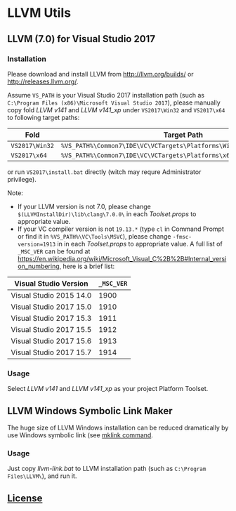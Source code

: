 # LLVM Utils

## LLVM (7.0) for Visual Studio 2017

### Installation
Please download and install LLVM from http://llvm.org/builds/ or http://releases.llvm.org/.

Assume `VS_PATH` is your Visual Studio 2017 installation path (such as `C:\Program Files (x86)\Microsoft Visual Studio 2017`),
please manually copy fold *LLVM v141* and *LLVM v141_xp* under `VS2017\Win32` and `VS2017\x64` to following target paths:

| Fold | Target Path |
|------|-------------|
|`VS2017\Win32` | `%VS_PATH%\Common7\IDE\VC\VCTargets\Platforms\Win32\PlatformToolsets\` |
|`VS2017\x64` | `%VS_PATH%\Common7\IDE\VC\VCTargets\Platforms\x64\PlatformToolsets\` |

or run `VS2017\install.bat` directly (witch may requre Administrator privilege).

Note:
* If your LLVM version is not 7.0, please change `$(LLVMInstallDir)\lib\clang\7.0.0\` in each *Toolset.props* to appropriate value.
* If your VC compiler version is not `19.13.*` (type `cl` in Command Prompt or find it in `%VS_PATH%\VC\Tools\MSVC`), please change `-fmsc-version=1913` in in each *Toolset.props* to appropriate value. A full list of `_MSC_VER` can be found at https://en.wikipedia.org/wiki/Microsoft_Visual_C%2B%2B#Internal_version_numbering, here is a brief list:

| Visual Studio Version | `_MSC_VER` |
|-----------------------|------------|
| Visual Studio 2015 14.0 | 1900 |
| Visual Studio 2017 15.0 | 1910 |
| Visual Studio 2017 15.3 | 1911 |
| Visual Studio 2017 15.5 | 1912 |
| Visual Studio 2017 15.6 | 1913 |
| Visual Studio 2017 15.7 | 1914 |

### Usage
Select *LLVM v141* and *LLVM v141_xp* as your project Platform Toolset.

## LLVM Windows Symbolic Link Maker
The huge size of LLVM Windows installation can be reduced dramatically by use Windows symbolic link (see [mklink command](https://docs.microsoft.com/en-us/windows-server/administration/windows-commands/mklink).

### Usage
Just copy *llvm-link.bat* to LLVM installation path (such as `C:\Program Files\LLVM\`), and run it.

## [License](http://llvm.org/releases/6.0.0/LICENSE.TXT)
